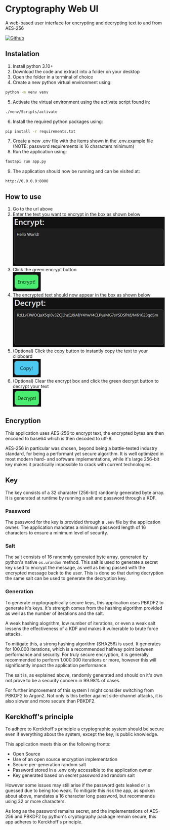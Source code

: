 # Cryptography Web UI
A web-based user interface for encrypting and decrypting text to and from AES-256

[![Github](https://img.shields.io/badge/GitHub-100000?style=for-the-badge&logo=github&logoColor=white)](https://github.com/Jeremy-1052559/cryptography-web-ui)

## Instalation
1. Install python 3.10+
2. Download the code and extract into a folder on your desktop
3. Open the folder in a terminal of choice
4. Create a new python virtual environment using:
```sh
python -m venv venv
```
5. Activate the virtual environment using the activate script found in:
```sh
./venv/Scripts/activate
```
6. Install the required python packages using:
```sh
pip install -r requirements.txt
```
7. Create a new .env file with the items shown in the .env.example file (NOTE: password requirements is 16 characters minimum)
8. Run the application using:
```sh
fastapi run app.py
```
9. The application should now be running and can be visited at:
```
http://0.0.0.0:8000
```

## How to use
1. Go to the url above
2. Enter the text you want to encrypt in the box as shown below   
![Input Box](docs/images/encrypt_box.png)
3. Click the green encrypt button  
![Encrypt Button](docs/images/encrypt_button.png)
4. The encrypted text should now appear in the box as shown below  
![Output Box](docs/images/decrypt_box.png)
5. (Optional) Click the copy button to instantly copy the text to your clipboard  
![Copy Button](docs/images/copy_button.png)
6. (Optional) Clear the encrypt box and click the green decrypt button to decrypt your text  
![Decrypt Button](docs/images/decrypt_button.png)

## Encryption
This application uses AES-256 to encrypt text, the encrypted bytes are then encoded to base64 which is then decoded to utf-8.

AES-256 in particular was chosen, beyond being a battle-tested industry standard, for being a performant yet secure algorithm. It is well optimized in most modern hard- and software implementations, while it's large 256-bit key makes it practically impossible to crack with current technologies.

## Key
The key consists of a 32 character (256-bit) randomly generated byte array. It is generated at runtime by running a salt and password through a KDF.

### Password
The password for the key is provided through a ``.env`` file by the application owner. The application mandates a minimum password length of 16 characters to ensure a minimum level of security.

### Salt
The salt consists of 16 randomly generated byte array, generated by python's native ``os.urandom`` method. This salt is used to generate a secret key used to encrypt the message, as well as being passed with the encrypted message back to the user. This is done so that during decryption the same salt can be used to generate the decryption key.

### Generation
To generate cryptographically secure keys, this application uses PBKDF2 to generate it's keys. It's strength comes from the hashing algorithm provided as well as the number of iterations and the salt.

A weak hashing alogrithm, low number of iterations, or even a weak salt lessens the effectiveness of a KDF and makes it vulnerable to brute force attacks.

To mitigate this, a strong hashing algorithm (SHA256) is used. It generates for 100.000 iterations, which is a recommended halfway point between performance and security. For truly secure encryption, it is generally recommended to perform 1.000.000 iterations or more, however this will significantly impact the application performance.

The salt is, as explained above, randomly generated and should on it's own not prove to be a security concern in 99.98% of cases.

For further improvement of this system I might consider switching from PBKDF2 to Argon2. Not only is this better against side-channel attacks, it is also slower and more secure than PBKDF2.

## Kerckhoff's principle
To adhere to Kerckhoff's principle a cryptographic system should be secure even if everything about the system, except the key, is public knowledge.

This application meets this on the following fronts:
* Open Source
* Use of an open source encryption implementation
* Secure per-generation random salt
* Password stored in a .env only accessible to the application owner
* Key generated based on secret password and random salt

However some issues may still arise if the password gets leaked or is guessed due to being too weak. To mitigate this risk the app, as spoken about above, mandates a 16 character long password, but recommends using 32 or more characters.

As long as the password remains secret, and the implementations of AES-256 and PBKDF2 by python's cryptography package remain secure, this app adheres to Kerckhoff's principle.